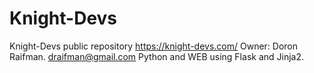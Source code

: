 # Knight-Devs
Knight-Devs public repository
https://knight-devs.com/
Owner: Doron Raifman. draifman@gmail.com
Python and WEB using Flask and Jinja2.

